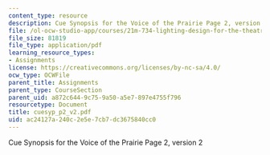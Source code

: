 ```yaml
---
content_type: resource
description: Cue Synopsis for the Voice of the Prairie Page 2, version 2
file: /ol-ocw-studio-app/courses/21m-734-lighting-design-for-the-theatre-fall-2003/ac24127a240c2e5e7cb7dc3675840cc0_cuesyp_p2_v2.pdf
file_size: 81819
file_type: application/pdf
learning_resource_types:
- Assignments
license: https://creativecommons.org/licenses/by-nc-sa/4.0/
ocw_type: OCWFile
parent_title: Assignments
parent_type: CourseSection
parent_uid: a872c644-9c75-9a50-a5e7-897e4755f796
resourcetype: Document
title: cuesyp_p2_v2.pdf
uid: ac24127a-240c-2e5e-7cb7-dc3675840cc0
---
```

Cue Synopsis for the Voice of the Prairie Page 2, version 2